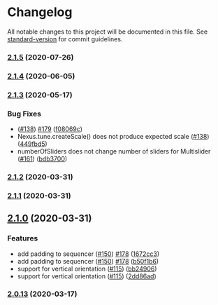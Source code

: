 # Changelog

All notable changes to this project will be documented in this file. See [standard-version](https://github.com/conventional-changelog/standard-version) for commit guidelines.

### [2.1.5](https://github.com/nexus-js/ui/compare/v2.1.4...v2.1.5) (2020-07-26)

### [2.1.4](https://github.com/nexus-js/ui/compare/v2.1.3...v2.1.4) (2020-06-05)

### [2.1.3](https://github.com/nexus-js/ui/compare/v2.1.2...v2.1.3) (2020-05-17)


### Bug Fixes

* ([#138](https://github.com/nexus-js/ui/issues/138)) [#179](https://github.com/nexus-js/ui/issues/179) ([f08069c](https://github.com/nexus-js/ui/commit/f08069c1473b783dd802b1291cc02863e8b6a997))
* Nexus.tune.createScale() does not produce expected scale ([#138](https://github.com/nexus-js/ui/issues/138)) ([449fbd5](https://github.com/nexus-js/ui/commit/449fbd5be320bc63bd6f385b2fe6ee33b8a18d85))
* numberOfSliders does not change number of sliders for Multislider ([#161](https://github.com/nexus-js/ui/issues/161)) ([bdb3700](https://github.com/nexus-js/ui/commit/bdb370014a3a2d01f485adaa87632b38eb23dd92))

### [2.1.2](https://github.com/nexus-js/ui/compare/v2.1.1...v2.1.2) (2020-03-31)

### [2.1.1](https://github.com/nexus-js/ui/compare/v2.1.0...v2.1.1) (2020-03-31)

## [2.1.0](https://github.com/nexus-js/ui/compare/v2.0.13...v2.1.0) (2020-03-31)


### Features

* add padding to sequencer ([#150](https://github.com/nexus-js/ui/issues/150)) [#178](https://github.com/nexus-js/ui/issues/178) ([1672cc3](https://github.com/nexus-js/ui/commit/1672cc36c57cc2c2531c01121b0226a918473307))
* add padding to sequencer ([#150](https://github.com/nexus-js/ui/issues/150)) [#178](https://github.com/nexus-js/ui/issues/178) ([b50f1b6](https://github.com/nexus-js/ui/commit/b50f1b6940296befeb995364a6654c682fdb66e7))
* support for vertical orientation ([#115](https://github.com/nexus-js/ui/issues/115)) ([bb24906](https://github.com/nexus-js/ui/commit/bb24906be84e343fb1168c9cac1e893375670439))
* support for vertical orientation ([#115](https://github.com/nexus-js/ui/issues/115)) ([2dd86ad](https://github.com/nexus-js/ui/commit/2dd86ad45ba940483d018078a3b8283d5e916ae6))

### [2.0.13](https://github.com/nexus-js/ui/compare/v2.0.12...v2.0.13) (2020-03-17)
